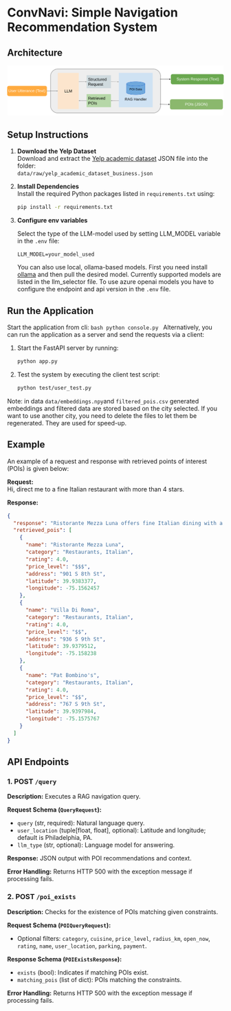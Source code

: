 
# ConvNavi: Simple Navigation Recommendation System
## Architecture

<center><img src="./figures/architecture.svg" alt="Architecture of ConvNavi" width="600"></center>

## Setup Instructions

1. **Download the Yelp Dataset**  
   Download and extract the [Yelp academic dataset](https://business.yelp.com/data/resources/open-dataset/) JSON file into the folder:  
   `data/raw/yelp_academic_dataset_business.json`

2. **Install Dependencies**  
   Install the required Python packages listed in `requirements.txt` using:  
   ```bash
   pip install -r requirements.txt
   ```

3. **Configure env variables**

   Select the type of the LLM-model used by setting LLM_MODEL variable in the `.env` file:
   ```
   LLM_MODEL=your_model_used
   ```
   You can also use local, ollama-based models. First you need install [ollama](ollama.com) and then pull the desired model. Currently supported models are listed in the llm_selector file.
   To use azure openai models you have to configure the endpoint and api version in the `.env` file.

## Run the Application

   Start the application from cli:
    ```bash
      python console.py
      ``` 
   Alternatively, you can run the application as a server and send the requests via a client:

   1. Start the FastAPI server by running:  
      ```bash
      python app.py
      ```  
   2. Test the system by executing the client test script:  
      ```bash
      python test/user_test.py
      ```

   Note: in data `data/embeddings.npy`and `filtered_pois.csv` generated embeddings and filtered data are stored
   based on the city selected. If you want to use another city, you need to delete the files to let them be regenerated. They are used for speed-up.

## Example

An example of a request and response with retrieved points of interest (POIs) is given below:

**Request:**  
Hi, direct me to a fine Italian restaurant with more than 4 stars.

**Response:**  
```json
{
  "response": "Ristorante Mezza Luna offers fine Italian dining with a 4.0 rating and upscale ambiance. Shall I navigate you there?",
  "retrieved_pois": [
    {
      "name": "Ristorante Mezza Luna",
      "category": "Restaurants, Italian",
      "rating": 4.0,
      "price_level": "$$$",
      "address": "901 S 8th St",
      "latitude": 39.9383377,
      "longitude": -75.1562457
    },
    {
      "name": "Villa Di Roma",
      "category": "Restaurants, Italian",
      "rating": 4.0,
      "price_level": "$$",
      "address": "936 S 9th St",
      "latitude": 39.9379512,
      "longitude": -75.158238
    },
    {
      "name": "Pat Bombino's",
      "category": "Restaurants, Italian",
      "rating": 4.0,
      "price_level": "$$",
      "address": "767 S 9th St",
      "latitude": 39.9397984,
      "longitude": -75.1575767
    }
  ]
}
```


## API Endpoints

### 1. POST `/query`

**Description:** Executes a RAG navigation query.

**Request Schema (`QueryRequest`):**
- `query` (str, required): Natural language query.
- `user_location` (tuple[float, float], optional): Latitude and longitude; default is Philadelphia, PA.
- `llm_type` (str, optional): Language model for answering.

**Response:** JSON output with POI recommendations and context.

**Error Handling:** Returns HTTP 500 with the exception message if processing fails.

### 2. POST `/poi_exists`

**Description:** Checks for the existence of POIs matching given constraints.

**Request Schema (`POIQueryRequest`):**
- Optional filters: `category`, `cuisine`, `price_level`, `radius_km`, `open_now`, `rating`, `name`, `user_location`, `parking`, `payment`.

**Response Schema (`POIExistsResponse`):**
- `exists` (bool): Indicates if matching POIs exist.
- `matching_pois` (list of dict): POIs matching the constraints.

**Error Handling:** Returns HTTP 500 with the exception message if processing fails.
